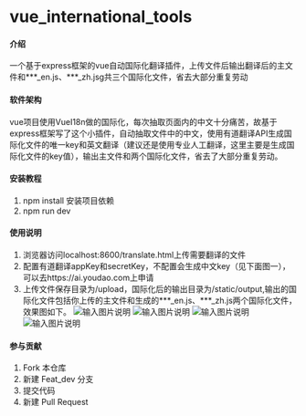 # vue_international_tools

#### 介绍
一个基于express框架的vue自动国际化翻译插件，上传文件后输出翻译后的主文件和***_en.js、***_zh.jsg共三个国际化文件，省去大部分重复劳动

#### 软件架构
vue项目使用VueI18n做的国际化，每次抽取页面内的中文十分痛苦，故基于express框架写了这个小插件，自动抽取文件中的中文，使用有道翻译API生成国际化文件的唯一key和英文翻译（建议还是使用专业人工翻译，这里主要是生成国际化文件的key值），输出主文件和两个国际化文件，省去了大部分重复劳动。


#### 安装教程

1.  npm install 安装项目依赖
2.  npm run dev

#### 使用说明

1.  浏览器访问localhost:8600/translate.html上传需要翻译的文件
2.  配置有道翻译appKey和secretKey，不配置会生成中文key（见下面图一），可以去https://ai.youdao.com上申请 
3.  上传文件保存目录为/upload，国际化后的输出目录为/static/output,输出的国际化文件包括你上传的主文件和生成的***_en.js、***_zh.js两个国际化文件，效果图如下。
![输入图片说明](https://images.gitee.com/uploads/images/2019/1030/113812_222bbfe5_1833037.png "demo1.png")
![输入图片说明](https://images.gitee.com/uploads/images/2019/1030/113827_e98dca61_1833037.png "demo2.png")
![输入图片说明](https://images.gitee.com/uploads/images/2019/1030/113840_219a8b3c_1833037.png "demo3.png")
![输入图片说明](https://images.gitee.com/uploads/images/2019/1030/113851_b0fb57a7_1833037.png "demo4.png")

#### 参与贡献
1.  Fork 本仓库
2.  新建 Feat_dev 分支
3.  提交代码
4.  新建 Pull Request
